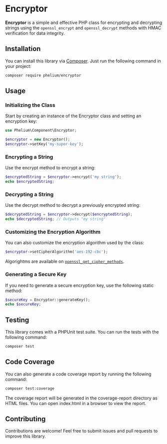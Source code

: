 # Encryptor

**Encryptor** is a simple and effective PHP class for encrypting and decrypting strings using the `openssl_encrypt` and `openssl_decrypt` methods with HMAC verification for data integrity.

## Installation

You can install this library via [Composer](https://getcomposer.org/). Just run the following command in your project:

```bash
composer require phelium/encryptor
```

## Usage

### Initializing the Class

Start by creating an instance of the Encryptor class and setting an encryption key:

```php
use Phelium\Component\Encryptor;

$encryptor = new Encryptor();
$encryptor->setKey('my-super-key');
```

### Encrypting a String

Use the encrypt method to encrypt a string:

```php
$encryptedString = $encryptor->encrypt('my string');
echo $encryptedString;
```

### Decrypting a String

Use the decrypt method to decrypt a previously encrypted string:

```php
$decryptedString = $encryptor->decrypt($encryptedString);
echo $decryptedString; // Outputs "my string"
```

### Customizing the Encryption Algorithm

You can also customize the encryption algorithm used by the class:

```php
$encryptor->setCipherAlgorithm('aes-192-cbc');
```

Algorightms are available on [`openssl_get_cipher_methods`](https://www.php.net/manual/en/function.openssl-get-cipher-methods.php).

### Generating a Secure Key

If you need to generate a secure encryption key, use the following static method:

```php
$secureKey = Encryptor::generateKey();
echo $secureKey;
```

## Testing

This library comes with a PHPUnit test suite. You can run the tests with the following command:

```bash
composer test
```

## Code Coverage

You can also generate a code coverage report by running the following command:

```bash
composer test:coverage
```

The coverage report will be generated in the coverage-report directory as HTML files. You can open index.html in a browser to view the report.

## Contributing

Contributions are welcome! Feel free to submit issues and pull requests to improve this library.
